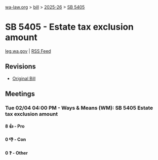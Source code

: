 [wa-law.org](/) > [bill](/bill/) > [2025-26](/bill/2025-26/) > [SB 5405](/bill/2025-26/sb/5405/)

# SB 5405 - Estate tax exclusion amount
[leg.wa.gov](https://app.leg.wa.gov/billsummary?BillNumber=5405&Year=2025&Initiative=false) | [RSS Feed](./rss.xml)

## Revisions
* [Original Bill](1/)

## Meetings
### Tue 02/04 04:00 PM - Ways & Means (WM): SB 5405 Estate tax exclusion amount
#### 8 👍 - Pro

#### 0 👎 - Con

#### 0 ❓ - Other
